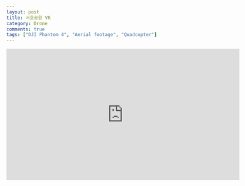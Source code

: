 ```yaml
---
layout: post
title: 서호공원 VR
category: Drone
comments: true
tags: ["DJI Phantom 4", "Aerial footage", "Quadcopter"]
---
```

<iframe src="https://www.google.com/maps/embed?pb=!4v1523320214054!6m8!1m7!1sCAoSLEFGMVFpcE93Y09OSC1iRnBZSUFVN0M0Y3BJT2g4VE5QQWQxS21wMEpfbmdv!2m2!1d37.27977!2d126.98817!3f0!4f0!5f0.7820865974627469" width="610" height="343" frameborder="0" style="border:0" allowfullscreen></iframe>